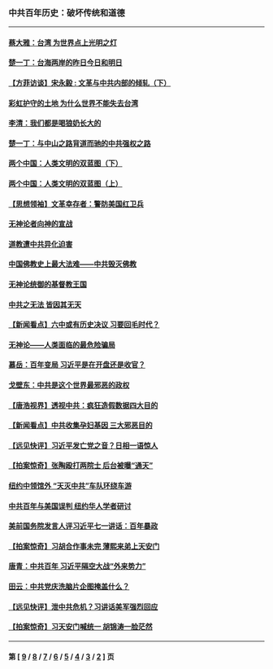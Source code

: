 ### 中共百年历史：破坏传统和道德
---
#### [蔡大雅：台湾 为世界点上光明之灯](../../pages/nf1176114/n13531530.md?03040430) 
#### [楚一丁：台海两岸的昨日今日和明日](../../pages/nf1176114/n13531468.md?03040430) 
#### [【方菲访谈】宋永毅 : 文革与中共内部的倾轧（下）](../../pages/nf1176114/n13486836.md?03040430) 
#### [彩虹护守的土地 为什么世界不能失去台湾](../../pages/nf1176114/n13476849.md?03040430) 
#### [李清：我们都是喝狼奶长大的](../../pages/nf1176114/n13471478.md?03040430) 
#### [楚一丁：与中山之路背道而驰的中共强权之路](../../pages/nf1176114/n13437270.md?03040430) 
#### [两个中国：人类文明的双蓝图（下）](../../pages/nf1176114/n13423132.md?03040430) 
#### [两个中国：人类文明的双蓝图（上）](../../pages/nf1176114/n13422687.md?03040430) 
#### [【思想领袖】文革幸存者：警防美国红卫兵](../../pages/nf1176114/n13339289.md?03040430) 
#### [无神论者向神的宣战](../../pages/nf1176114/n13281535.md?03040430) 
#### [道教遭中共异化迫害](../../pages/nf1176114/n13281463.md?03040430) 
#### [中国佛教史上最大法难——中共毁灭佛教](../../pages/nf1176114/n13281397.md?03040430) 
#### [无神论统御的基督教王国](../../pages/nf1176114/n13281280.md?03040430) 
#### [中共之无法 皆因其无天](../../pages/nf1176114/n13281088.md?03040430) 
#### [【新闻看点】六中或有历史决议 习要回毛时代？](../../pages/nf1176114/n13222895.md?03040430) 
#### [无神论——人类面临的最危险骗局](../../pages/nf1176114/n13196137.md?03040430) 
#### [慕岳：百年变局 习近平是在开盘还是收官？](../../pages/nf1176114/n13206516.md?03040430) 
#### [戈壁东：中共是这个世界最邪恶的政权](../../pages/nf1176114/n13085641.md?03040430) 
#### [【唐浩视界】透视中共：疯狂造假数据四大目的](../../pages/nf1176114/n13080590.md?03040430) 
#### [【新闻看点】中共收集孕妇基因 三大邪恶目的](../../pages/nf1176114/n13077182.md?03040430) 
#### [【远见快评】习近平发亡党之音？日相一语惊人](../../pages/nf1176114/n13074809.md?03040430) 
#### [【拍案惊奇】张陶殴打两院士 后台被曝“通天”](../../pages/nf1176114/n13070496.md?03040430) 
#### [纽约中领馆外 “天灭中共”车队环绕车游](../../pages/nf1176114/n13070693.md?03040430) 
#### [中共百年与美国误判 纽约华人学者研讨](../../pages/nf1176114/n13067969.md?03040430) 
#### [美前国务院发言人评习近平七一讲话：百年暴政](../../pages/nf1176114/n13066986.md?03040430) 
#### [【拍案惊奇】习胡合作事未完 薄熙来弟上天安门](../../pages/nf1176114/n13065867.md?03040430) 
#### [唐青：中共百年 习近平隔空大战“外来势力”](../../pages/nf1176114/n13065976.md?03040430) 
#### [田云：中共党庆洗脑片企图掩盖什么？](../../pages/nf1176114/n13064395.md?03040430) 
#### [【远见快评】泄中共危机？习讲话美军强烈回应](../../pages/nf1176114/n13064269.md?03040430) 
#### [【拍案惊奇】习天安门喊统一 胡锦涛一脸茫然](../../pages/nf1176114/n13063233.md?03040430) 

---
#### 第 [ [9](./9.md?03040430) / [8](./8.md?03040430) / [7](./7.md?03040430) / [6](./6.md?03040430) / [5](./5.md?03040430) / [4](./4.md?03040430) / [3](./3.md?03040430) / [2](./2.md?03040430) ] 页
